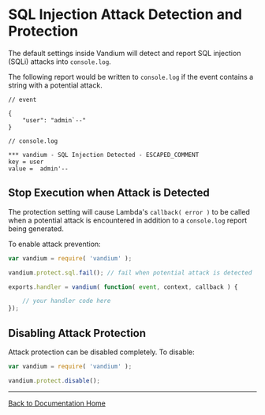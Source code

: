 # SQL Injection Attack Detection and Protection

The default settings inside Vandium will detect and report SQL injection (SQLi) attacks into `console.log`.

The following report would be written to `console.log` if the event contains a string with a potential attack.

```
// event

{
	"user": "admin`--"
}
```

```
// console.log

*** vandium - SQL Injection Detected - ESCAPED_COMMENT
key = user
value =  admin'--
```

## Stop Execution when Attack is Detected

The protection setting will cause Lambda's `callback( error )` to be called when a potential attack is encountered in addition to a `console.log` report being generated.

To enable attack prevention:

```js
var vandium = require( 'vandium' );

vandium.protect.sql.fail();	// fail when potential attack is detected

exports.handler = vandium( function( event, context, callback ) {

	// your handler code here
});
```

## Disabling Attack Protection

Attack protection can be disabled completely. To disable:

```js
var vandium = require( 'vandium' );

vandium.protect.disable();
```

---
[Back to Documentation Home](main.md)
